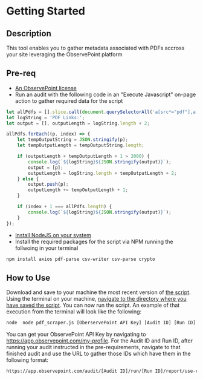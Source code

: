 # Getting Started
## Description

This tool enables you to gather metadata associated with PDFs accross your site leveraging the ObservePoint platform

## Pre-req

- [An ObservePoint license](https://www.observepoint.com/pricing/)
- Run an audit with the following code in an "Execute Javascript" on-page action to gather required data for the script
```js
let allPdfs = [].slice.call(document.querySelectorAll('a[src*="pdf"],a[href*="pdf"]')).map(e => e.href);
let logString = 'PDF Links:';
let output = [], outputLength = logString.length + 2;

allPdfs.forEach((p, index) => {
    let tempOutputString = JSON.stringify(p);
    let tempOutputLength = tempOutputString.length;

    if (outputLength + tempOutputLength + 1 > 2000) {
        console.log(`${logString}${JSON.stringify(output)}`);
        output = [p];
        outputLength = logString.length + tempOutputLength + 2;
    } else {
        output.push(p);
        outputLength += tempOutputLength + 1;
    }

    if (index + 1 === allPdfs.length) {
        console.log(`${logString}${JSON.stringify(output)}`);
    }
});
```

- [Install NodeJS on your system](https://nodejs.org/en/learn/getting-started/how-to-install-nodejs)
- Install the required packages for the script via NPM running the follwoing in your terminal

```sh
npm install axios pdf-parse csv-writer csv-parse crypto
```

## How to Use

Download and save to your machine the most recent version of [the script](https://github.com/jarrodObservePoint/PDFScraper/blob/main/pdf_scraper.js).
Using the terminal on your machine, [navigate to the directory where you have saved the script](https://tutorials.codebar.io/command-line/introduction/tutorial.html#:~:text=The%20cd%20command%20allows%20you,command%20is%20cd%20your%2Ddirectory%20.&text=Now%20that%20we%20moved%20to,again%2C%20then%20cd%20into%20it.).
You can now run the script. An example of that execution from the terminal will look like the following:
```sh
node  node pdf_scraper.js [OberservePoint API Key] [Audit ID] [Run ID]
```
You can get your ObservePoint API Key by navigating to https://app.observepoint.com/my-profile.
For the Audit ID and Run ID, after running your audit instructed in the pre-requirements, navigate to that finished audit and use the URL to gather those IDs which have them in the following format:
```sh
https://app.observepoint.com/audit/[Audit ID]/run/[Run ID]/report/use-cases/overview
```



